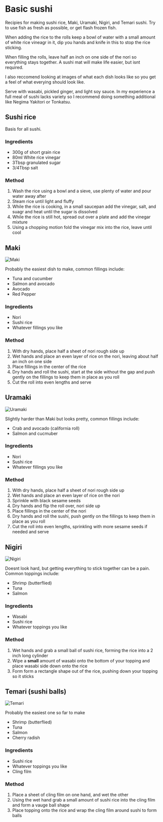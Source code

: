 # Basic sushi
Recipies for making sushi rice, Maki, Uramaki, Nigiri, and Temari sushi. Try to use fish as fresh as possible, or get flash frozen fish. 

When adding the rice to the rolls keep a bowl of water with a small amount of white rice vineagr in it, dip you hands and knife in this to stop the rice sticking.

When filling the rolls, leave half an inch on one side of the nori so everything stays together. A sushi mat will make life easier, but isnt required.

I also reccomend looking at images of what each dish looks like so you get a feel of what everying should look like.

Serve with wasabi, pickled ginger, and light soy sauce. In my experience a full meal of sushi lacks variety so I recommend doing something additional like Negima Yakitori or Tonkatsu.
## Sushi rice
Basis for all sushi.
### Ingredients
* 300g of short grain rice
* 80ml White rice vinegar
* 3Tbsp granulated sugar
* 3/4Tbsp salt
### Method
1. Wash the rice using a bowl and a sieve, use plenty of water and pour water away after
2. Steam rice until light and fluffy
3. While the rice is cooking, in a small saucepan add the vinegar, salt, and suagr and heat until the sugar is dissolved
4. While the rice is still hot, spread out over a plate and add the vinegar mixture
5. Using a chopping motion fold the vinegar mix into the rice, leave until cool
## Maki
![Maki](https://qph.ec.quoracdn.net/main-qimg-639ecbfbb18963598e4223a1bd95689e-c)

Probably the easiest dish to make, common fillings include:
* Tuna and cucumber
* Salmon and avocado
* Avocado
* Red Pepper
### Ingredients
* Nori
* Sushi rice
* Whatever fillings you like
### Method
1. With dry hands, place half a sheet of nori rough side up 
2. Wet hands and place an even layer of rice on the nori, leaving about half an inch on one side 
3. Place fillings in the center of the rice
4. Dry hands and roll the sushi, start at the side without the gap and push gently on the fillings to keep them in place as you roll
5. Cut the roll into even lengths and serve

## Uramaki

![Uramaki](https://monstersushi.es/71-preview_default/sake-avocado.jpg)

Slightly harder than Maki but looks pretty, common fillings include:
* Crab and avocado (california roll)
* Salmon and cucmuber
### Ingredients
* Nori
* Sushi rice
* Whatever fillings you like 
### Method
1. With dry hands, place half a sheet of nori rough side up 
2. Wet hands and place an even layer of rice on the nori
3. Sprinkle with black sesame seeds 
4. Dry hands and flip the roll over, nori side up
3. Place fillings in the center of the nori
4. Dry hands and roll the sushi, push gently on the fillings to keep them in place as you roll
6. Cut the roll into even lengths, sprinkling with more sesame seeds if needed and serve

## Nigiri

![Nigiri](http://www.secretsofsushi.com/wp-content/uploads/2014/07/Nigiri3.jpg)

Doesnt look hard, but getting everything to stick together can be a pain. Common toppings include:
* Shrimp (butterflied)
* Tuna
* Salmon
### Ingredients
* Wasabi
* Sushi rice
* Whatever toppings you like
### Method
1. Wet hands and grab a small ball of sushi rice, forming the rice into a 2 inch long cylinder
2. Wipe a **small** amount of wasabi onto the bottom of your topping and place wasabi side down onto the rice
3. Form form a rectangle shape out of the rice, pushing down your topping so it sticks

## Temari (sushi balls)

![Temari](https://i.ytimg.com/vi/MIF4Imp92OM/maxresdefault.jpg)

Probably the easiest one so far to make
* Shrimp (butterflied)
* Tuna
* Salmon
* Cherry radish
### Ingredients
* Sushi rice
* Whatever toppings you like
* Cling film
### Method
1. Place a sheet of cling film on one hand, and wet the other
2. Using the wet hand grab a small amount of sushi rice into the cling film and form a vauge ball shape
3. Place topping onto the rice and wrap the cling film around sushi to form balls


